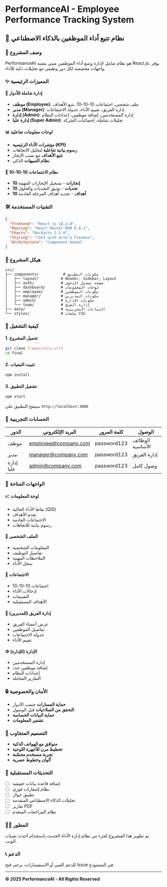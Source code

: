 # PerformanceAI - Employee Performance Tracking System

## 🌟 نظام تتبع أداء الموظفين بالذكاء الاصطناعي

### 📝 وصف المشروع
PerformanceAI هو نظام شامل لإدارة وتتبع أداء الموظفين مبني بتقنية React.js، يوفر واجهات مخصصة لكل دور وظيفي مع تحليلات ذكية للأداء.

### ✨ المميزات الرئيسية

#### 🏢 إدارة شاملة للأدوار
- **موظف (Employee)**: ملف شخصي، اجتماعات 10-10-10، تتبع الأهداف
- **مدير (Manager)**: إدارة الفريق، تقييم الأداء، جدولة الاجتماعات  
- **إدارة (Admin)**: إدارة المستخدمين، إضافة موظفين، إعدادات النظام
- **إدارة عليا (Super Admin)**: تحليلات شاملة، إحصائيات الشركة

#### 📊 لوحات معلومات تفاعلية
- **مؤشرات الأداء الرئيسية (KPI)**
- **رسوم بيانية تفاعلية** لتحليل الاتجاهات
- **تتبع الأهداف** مع نسب الإنجاز
- **نظام التنبيهات** الذكي

#### 🤝 نظام الاجتماعات 10-10-10
- **10 إنجازات** - تسجيل الإنجازات المهمة
- **10 تحديات** - توثيق التحديات والحلول
- **10 أهداف** - تحديد أهداف المرحلة القادمة

### 🛠️ التقنيات المستخدمة

```json
{
  "Frontend": "React.js 18.2.0",
  "Routing": "React Router DOM 6.8.1", 
  "Charts": "Recharts 2.5.0",
  "Styling": "CSS3 with Grid & Flexbox",
  "Architecture": "Component-based"
}
```

### 📁 هيكل المشروع

```
src/
├── components/           # مكونات التطبيق
│   ├── layout/          # Header, Sidebar, Layout
│   ├── auth/            # صفحة تسجيل الدخول
│   ├── dashboard/       # لوحات المعلومات
│   ├── employee/        # مكونات الموظفين
│   ├── manager/         # مكونات المديرين
│   ├── admin/           # مكونات الإدارة
│   └── team/            # إدارة الفرق
├── data/                # البيانات التجريبية
└── styles/              # ملفات CSS
```

### 🚀 كيفية التشغيل

#### 1. تحميل المشروع
```bash
git clone [repository-url]
cd final
```

#### 2. تثبيت التبعيات
```bash
npm install
```

#### 3. تشغيل التطبيق
```bash
npm start
```

سيفتح التطبيق على `http://localhost:3000`

### 👥 الحسابات التجريبية

| الدور | البريد الإلكتروني | كلمة المرور | الوصول |
|-------|------------------|-------------|---------|
| موظف | employee@company.com | password123 | الوظائف الأساسية |
| مدير | manager@company.com | password123 | إدارة الفريق |
| إدارة عليا | admin@company.com | password123 | وصول كامل |

### 🎨 الواجهات المتاحة

#### 📈 لوحة المعلومات
- نقاط الأداء الحالية (QIS)
- تقدم الأهداف
- الاجتماعات القادمة
- رسوم بيانية للاتجاهات

#### 👤 الملف الشخصي
- المعلومات الشخصية
- تفاصيل التوظيف
- الملاحظات المهنية
- سجل الأداء

#### 📅 الاجتماعات
- اجتماعات 10-10-10
- إدخالات الأداء
- التقييمات
- الأهداف المستقبلية

#### 👥 إدارة الفريق (للمديرين)
- عرض أعضاء الفريق
- تفاصيل الموظفين
- جدولة الاجتماعات
- تقييم الأداء

#### ⚙️ الإدارة (للإدارة)
- إدارة المستخدمين
- إضافة موظفين جدد
- إعدادات النظام
- التقارير الشاملة

### 🔒 الأمان والخصوصية
- **حماية المسارات** حسب الأدوار
- **التحقق من الصلاحيات** قبل الوصول
- **حماية البيانات الحساسة**
- **تشفير المعلومات**

### 📱 التصميم المتجاوب
- **متوافق مع الهواتف الذكية**
- **تخطيط مرن للأجهزة اللوحية**
- **تجربة مستخدم محسّنة**
- **ألوان وخطوط عصرية**

### 🔄 التحديثات المستقبلية
- [ ] إضافة قاعدة بيانات حقيقية
- [ ] نظام إشعارات فوري
- [ ] تطبيق جوال
- [ ] تحليلات الذكاء الاصطناعي المتقدمة
- [ ] تقارير PDF
- [ ] نظام المراجعات المتقدم

### 👨‍💻 المطور
تم تطوير هذا المشروع كجزء من نظام إدارة الأداء الحديث باستخدام أحدث تقنيات الويب.

### 📞 الدعم
للدعم الفني أو الاستفسارات، يرجى فتح Issue في المستودع.

---

**© 2025 PerformanceAI - All Rights Reserved**